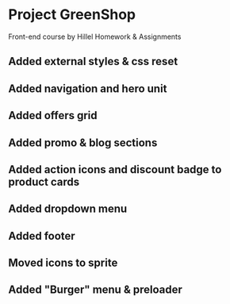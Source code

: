 # Project GreenShop
Front-end course by Hillel
Homework & Assignments

## Added external styles & css reset
## Added navigation and hero unit
## Added offers grid
## Added promo & blog sections
## Added action icons and discount badge to product cards
## Added dropdown menu
## Added footer
## Moved icons to sprite
## Added "Burger" menu & preloader
